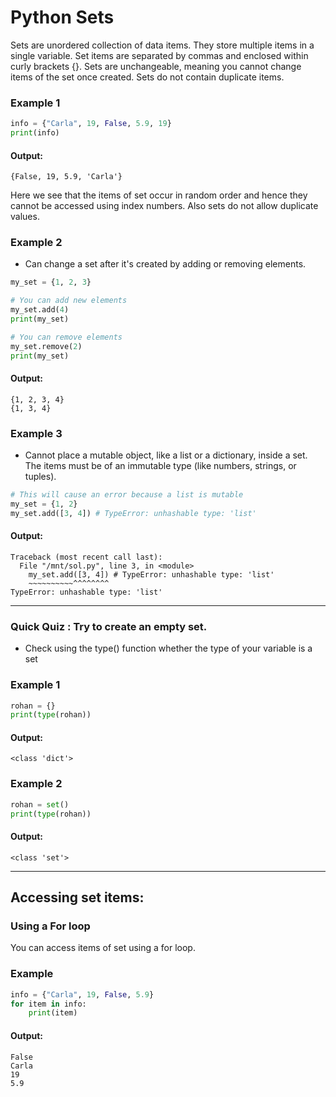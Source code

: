 # Python Sets
Sets are unordered collection of data items. They store multiple items in a single variable. Set items are separated by commas and enclosed within curly brackets {}. Sets are unchangeable, meaning you cannot change items of the set once created. Sets do not contain duplicate items.

### Example 1
```python
info = {"Carla", 19, False, 5.9, 19}
print(info)
```
#### Output:
```
{False, 19, 5.9, 'Carla'}
 ```
Here we see that the items of set occur in random order and hence they cannot be accessed using index numbers. Also sets do not allow duplicate values.

### Example 2
- Can change a set after it's created by adding or removing elements.
```python
my_set = {1, 2, 3}

# You can add new elements
my_set.add(4)
print(my_set) 

# You can remove elements
my_set.remove(2)
print(my_set)
```
#### Output:
```
{1, 2, 3, 4}
{1, 3, 4}
```

### Example 3
- Cannot place a mutable object, like a list or a dictionary, inside a set. The items must be of an immutable type (like numbers, strings, or tuples).
```python
# This will cause an error because a list is mutable
my_set = {1, 2}
my_set.add([3, 4]) # TypeError: unhashable type: 'list'
```
#### Output:
```
Traceback (most recent call last):
  File "/mnt/sol.py", line 3, in <module>
    my_set.add([3, 4]) # TypeError: unhashable type: 'list'
    ~~~~~~~~~~^^^^^^^^
TypeError: unhashable type: 'list'
 ```
---
 ### Quick Quiz : Try to create an empty set. 
 - Check using the type() function whether the type of your variable is a set

### Example 1
```python
rohan = {}
print(type(rohan))
```
#### Output:
```
<class 'dict'>
 ```

### Example 2
```python
rohan = set()
print(type(rohan))
```
#### Output:
```
<class 'set'>
 ```
---
## Accessing set items:
 
### Using a For loop
You can access items of set using a for loop. 

### Example
```python
info = {"Carla", 19, False, 5.9}
for item in info:
    print(item)
  ```
#### Output:
```
False
Carla
19
5.9
```
